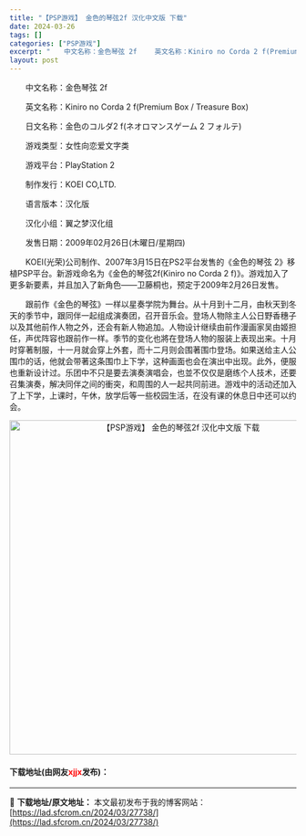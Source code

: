 ```yaml
---
title: "【PSP游戏】 金色的琴弦2f 汉化中文版 下载"
date: 2024-03-26
tags: []
categories: ["PSP游戏"]
excerpt: "　　中文名称：金色琴弦 2f 　　英文名称：Kiniro no Corda 2 f(Premium Box / Treasure Box) 　　日文名称：金色のコルダ2 f(ネオロマンスゲーム 2 フォルテ) 　　游戏类型：女性向恋爱文字类 　　游戏平台：PlayStation 2 　　制作发行：K&hellip;"
layout: post
---
```


 <p>　　中文名称：金色琴弦 2f</p> <p>　　英文名称：Kiniro no Corda 2 f(Premium Box / Treasure Box)</p> <p>　　日文名称：金色のコルダ2 f(ネオロマンスゲーム 2 フォルテ)</p> <p>　　游戏类型：女性向恋爱文字类</p> <p>　　游戏平台：PlayStation 2</p> <p>　　制作发行：KOEI CO,LTD.</p> <p>　　语言版本：汉化版</p> <p>　　汉化小组：翼之梦汉化组</p> <p>　　发售日期：2009年02月26日(木曜日/星期四)</p> <p>　　KOEI(光荣)公司制作、2007年3月15日在PS2平台发售的《金色的琴弦 2》移植PSP平台。新游戏命名为《金色的琴弦2f(Kiniro no Corda 2 f)》。游戏加入了更多新要素，并且加入了新角色&mdash;&mdash;卫藤桐也，预定于2009年2月26日发售。</p> <p>　　跟前作《金色的琴弦》一样以星奏学院为舞台。从十月到十二月，由秋天到冬天的季节中，跟同伴一起组成演奏团，召开音乐会。登场人物除主人公日野香穗子以及其他前作人物之外，还会有新人物追加。人物设计继续由前作漫画家吴由姬担任，声优阵容也跟前作一样。季节的变化也將在登场人物的服装上表现出来。十月时穿著制服，十一月就会穿上外套，而十二月则会围著围巾登场。如果送给主人公围巾的话，他就会带著这条围巾上下学，这种画面也会在演出中出现。此外，便服也重新设计过。乐团中不只是要去演奏演唱会，也並不仅仅是磨练个人技术，还要召集演奏，解决同伴之间的衝突，和周围的人一起共同前进。游戏中的活动还加入了上下学，上课时，午休，放学后等一些校园生活，在没有课的休息日中还可以约会。</p> <p align="center"><img align="" border="0" src="https://lad.sfcrom.cn/wp-content/uploads/2024/03/20240325_6601aa852efad.jpg" width="586" alt="【PSP游戏】 金色的琴弦2f 汉化中文版 下载" /></p> <p><h4>下载地址(由网友<font color="red">xjjx</font>发布)：</h4></p> 

---
📖 **下载地址/原文地址：** 本文最初发布于我的博客网站：[https://lad.sfcrom.cn/2024/03/27738/](https://lad.sfcrom.cn/2024/03/27738/)
